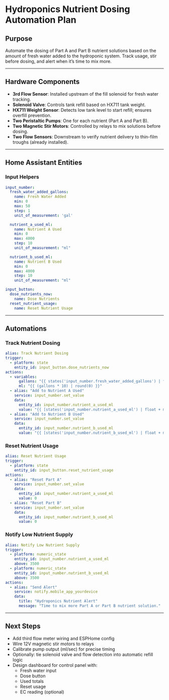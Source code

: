 # Hydroponics Nutrient Dosing Automation Plan

## Purpose

Automate the dosing of Part A and Part B nutrient solutions based on the amount of fresh water added to the hydroponic system. Track usage, stir before dosing, and alert when it’s time to mix more.

---

## Hardware Components

- **3rd Flow Sensor**: Installed upstream of the fill solenoid for fresh water tracking.
- **Solenoid Valve**: Controls tank refill based on HX711 tank weight.
- **HX711 Weight Sensor**: Detects low tank level to start refill; ensures overfill prevention.
- **Two Peristaltic Pumps**: One for each nutrient (Part A and Part B).
- **Two Magnetic Stir Motors**: Controlled by relays to mix solutions before dosing.
- **Two Flow Sensors**: Downstream to verify nutrient delivery to thin-film troughs (already installed).

---

## Home Assistant Entities

### Input Helpers

```yaml
input_number:
  fresh_water_added_gallons:
    name: Fresh Water Added
    min: 0
    max: 50
    step: 1
    unit_of_measurement: 'gal'

  nutrient_a_used_ml:
    name: Nutrient A Used
    min: 0
    max: 4000
    step: 10
    unit_of_measurement: "ml"

  nutrient_b_used_ml:
    name: Nutrient B Used
    min: 0
    max: 4000
    step: 10
    unit_of_measurement: "ml"

input_button:
  dose_nutrients_now:
    name: Dose Nutrients
  reset_nutrient_usage:
    name: Reset Nutrient Usage
```

---

## Automations

### Track Nutrient Dosing

```yaml
alias: Track Nutrient Dosing
trigger:
  - platform: state
    entity_id: input_button.dose_nutrients_now
actions:
  - variables:
      gallons: "{{ states('input_number.fresh_water_added_gallons') | float(0) }}"
      ml: "{{ (gallons * 10) | round(0) }}"
  - alias: "Add to Nutrient A Used"
    service: input_number.set_value
    data:
      entity_id: input_number.nutrient_a_used_ml
      value: "{{ [states('input_number.nutrient_a_used_ml') | float + ml, 4000] | min }}"
  - alias: "Add to Nutrient B Used"
    service: input_number.set_value
    data:
      entity_id: input_number.nutrient_b_used_ml
      value: "{{ [states('input_number.nutrient_b_used_ml') | float + ml, 4000] | min }}"
```

### Reset Nutrient Usage

```yaml
alias: Reset Nutrient Usage
trigger:
  - platform: state
    entity_id: input_button.reset_nutrient_usage
actions:
  - alias: "Reset Part A"
    service: input_number.set_value
    data:
      entity_id: input_number.nutrient_a_used_ml
      value: 0
  - alias: "Reset Part B"
    service: input_number.set_value
    data:
      entity_id: input_number.nutrient_b_used_ml
      value: 0
```

### Notify Low Nutrient Supply

```yaml
alias: Notify Low Nutrient Supply
trigger:
  - platform: numeric_state
    entity_id: input_number.nutrient_a_used_ml
    above: 3500
  - platform: numeric_state
    entity_id: input_number.nutrient_b_used_ml
    above: 3500
actions:
  - alias: "Send Alert"
    service: notify.mobile_app_yourdevice
    data:
      title: "Hydroponics Nutrient Alert"
      message: "Time to mix more Part A or Part B nutrient solution."
```

---

## Next Steps

- Add third flow meter wiring and ESPHome config
- Wire 12V magnetic stir motors to relays
- Calibrate pump output (ml/sec) for precise timing
- Optionally: tie solenoid valve and flow detection into automatic refill logic
- Design dashboard for control panel with:
  - Fresh water input
  - Dose button
  - Used totals
  - Reset usage
  - EC reading (optional)

